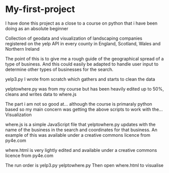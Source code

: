 # My-first-project
I have done this project as a close to a course on python that i have been doing as an absolute beginner

Collection of geodata and visualization of landscaping companies registered on the yelp API
in every county in England, Scotland, Wales and Northern Ireland

The point of this is to give me a rough guide of the geographical spread of a type of business. And this could easily be adapted to handle user input to determine other types of businesses for the search.



yelp3.py I wrote from scratch which gathers and starts to clean the data

yelptowhere.py was from my course but has been heavily edited up to 50%, cleans and writes data to where.js

The part i am not so good at... although the course is primaraly python based so my main concern was getting the above scripts to work with the... 
Visualization 

where.js is a simple JavaScript file that yelptowhere.py updates with the name of the business in the search and coordinates for that business. An example of this was available under a creative commons licence from py4e.com

where.html is very lightly edited and available under a creative commons licence from py4e.com

The run order is 
yelp3.py
yelptowhere.py
Then open where.html to visualise

